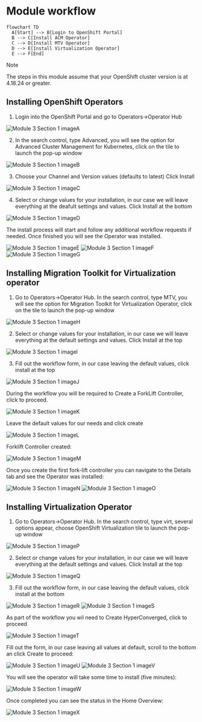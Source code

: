 # Module workflow

```mermaid
flowchart TD
  A[Start] --> B[Login to OpenShift Portal]
  B --> C[Install ACM Operator]
  C --> D[Install MTV Operator]
  D --> E[Install Virtualization Operator]
  E --> F[End]
```



> [!NOTE] 
> The steps in this module assume that your OpenShift cluster version is at 4.18.24 or greater.

## Installing OpenShift Operators

1. Login into the OpenShift Portal and go to Operators->Operator Hub

![Module 3 Section 1 imageA](assets/images/mod03/InstallOperators-001.png)

2. In the search control, type Advanced, you will see the option for Advanced Cluster Management for Kubernetes, click on the tile to launch the pop-up window

![Module 3 Section 1 imageB](assets/images/mod03/InstallOperators-002.png)

3. Choose your Channel and Version values (defaults to latest) Click Install

![Module 3 Section 1 imageC](assets/images/mod03/InstallOperators-003.png)

4. Select or change values for your installation, in our case we will leave everything at the deafult settings and values. Click Install at the bottom

![Module 3 Section 1 imageD](assets/images/mod03/InstallOperators-004.png)

The install process will start and follow any additional workflow requests if needed. Once finished you will see the Operator was installed.

![Module 3 Section 1 imageE](assets/images/mod03/InstallOperators-005.png)
![Module 3 Section 1 imageF](assets/images/mod03/InstallOperators-006.png)
![Module 3 Section 1 imageG](assets/images/mod03/InstallOperators-007.png)

## Installing Migration Toolkit for Virtualization operator

1. Go to Operators->Operator Hub. In the search control, type MTV, you will see the option for Migration Toolkit for Virtualization Operator, click on the tile to launch the pop-up window

![Module 3 Section 1 imageH](assets/images/mod03/InstallOperators-008.png)

2. Select or change values for your installation, in our case we will leave everything at the default settings and values. Click Install at the top

![Module 3 Section 1 imageI](assets/images/mod03/InstallOperators-009.png)

3. Fill out the workflow form, in our case leaving the default values, click install at the top

![Module 3 Section 1 imageJ](assets/images/mod03/InstallOperators-010.png)

During the workflow you will be required to Create a ForkLift Controller, click to proceed.

![Module 3 Section 1 imageK](assets/images/mod03/InstallOperators-011.png)

Leave the default values for our needs and click create

![Module 3 Section 1 imageL](assets/images/mod03/InstallOperators-012.png)

Forklift Controller created:

![Module 3 Section 1 imageM](assets/images/mod03/InstallOperators-013.png)

Once you create the first fork-lift controller you can navigate to the Details tab and see the Operator was installed:

![Module 3 Section 1 imageN](assets/images/mod03/InstallOperators-014.png)
![Module 3 Section 1 imageO](assets/images/mod03/InstallOperators-015.png)

## Installing Virtualization Operator

1. Go to Operators->Operator Hub. In the search control, type virt, several options appear, choose OpenShift Virtualization tile to launch the pop-up window

![Module 3 Section 1 imageP](assets/images/mod03/InstallOperators-016.png)

2. Select or change values for your installation, in our case we will leave everything at the default settings and values. Click Install at the top

![Module 3 Section 1 imageQ](assets/images/mod03/InstallOperators-017.png)

3. Fill out the workflow form, in our case leaving the default values, click install at the bottom

![Module 3 Section 1 imageR](assets/images/mod03/InstallOperators-018.png)
![Module 3 Section 1 imageS](assets/images/mod03/InstallOperators-019.png)

As part of the workflow you wil need to Create HyperConverged, click to proceed

![Module 3 Section 1 imageT](assets/images/mod03/InstallOperators-020.png)

Fill out the form, in our case leaving all values at default, scroll to the bottom an click Create to proceed:

![Module 3 Section 1 imageU](assets/images/mod03/InstallOperators-021.png)
![Module 3 Section 1 imageV](assets/images/mod03/InstallOperators-022.png)

You will see the operator will take some time to install (five minutes):

![Module 3 Section 1 imageW](assets/images/mod03/InstallOperators-023.png)

Once completed you can see the status in the Home Overview:

![Module 3 Section 1 imageX](assets/images/mod03/InstallOperators-024.png)





